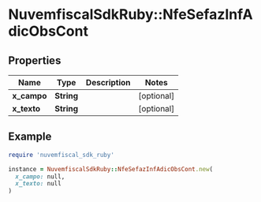 # NuvemfiscalSdkRuby::NfeSefazInfAdicObsCont

## Properties

| Name | Type | Description | Notes |
| ---- | ---- | ----------- | ----- |
| **x_campo** | **String** |  | [optional] |
| **x_texto** | **String** |  | [optional] |

## Example

```ruby
require 'nuvemfiscal_sdk_ruby'

instance = NuvemfiscalSdkRuby::NfeSefazInfAdicObsCont.new(
  x_campo: null,
  x_texto: null
)
```

